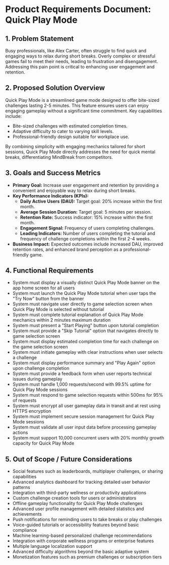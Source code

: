 # Product Requirements Document: Quick Play Mode

## 1. Problem Statement

Busy professionals, like Alex Carter, often struggle to find quick and engaging ways to relax during short breaks. Overly complex or stressful games fail to meet their needs, leading to frustration and disengagement. Addressing this pain point is critical to enhancing user engagement and retention.

## 2. Proposed Solution Overview

Quick Play Mode is a streamlined game mode designed to offer bite-sized challenges lasting 2-5 minutes. This feature ensures users can enjoy engaging gameplay without a significant time commitment. Key capabilities include:

- Bite-sized challenges with estimated completion times.
- Adaptive difficulty to cater to varying skill levels.
- Professional-friendly design suitable for workplace use.

By combining simplicity with engaging mechanics tailored for short sessions, Quick Play Mode directly addresses the need for quick mental breaks, differentiating MindBreak from competitors.

## 3. Goals and Success Metrics

- **Primary Goal:** Increase user engagement and retention by providing a convenient and enjoyable way to relax during short breaks.
- **Key Performance Indicators (KPIs):**
  - **Daily Active Users (DAU):** Target goal: 20% increase within the first month.
  - **Average Session Duration:** Target goal: 5 minutes per session.
  - **Retention Rate:** Success indicator: 15% increase within the first month.
  - **Engagement Signal:** Frequency of users completing challenges.
  - **Leading Indicators:** Number of users completing the tutorial and frequency of challenge completions within the first 2-4 weeks.
- **Business Impact:** Expected outcomes include increased DAU, improved retention rates, and enhanced brand perception as a professional-friendly game.

## 4. Functional Requirements

- System must display a visually distinct Quick Play Mode banner on the app home screen for all users
- System must launch the Quick Play Mode tutorial when user taps the "Try Now" button from the banner
- System must navigate user directly to game selection screen when Quick Play Mode is selected without tutorial
- System must complete tutorial explanation of Quick Play Mode mechanics within 2 minutes maximum duration
- System must present a "Start Playing" button upon tutorial completion
- System must provide a "Skip Tutorial" option that navigates directly to game selection screen
- System must display estimated completion time for each challenge on the game selection screen
- System must initiate gameplay with clear instructions when user selects a challenge
- System must display performance summary and "Play Again" option upon challenge completion
- System must provide a feedback form when user reports technical issues during gameplay
- System must handle 1,000 requests/second with 99.5% uptime for Quick Play Mode sessions
- System must respond to game selection requests within 500ms for 95% of requests
- System must encrypt all user gameplay data in transit and at rest using HTTPS encryption
- System must implement secure session management for Quick Play Mode sessions
- System must validate all user input data before processing gameplay actions
- System must support 10,000 concurrent users with 20% monthly growth capacity for Quick Play Mode

## 5. Out of Scope / Future Considerations

- Social features such as leaderboards, multiplayer challenges, or sharing capabilities
- Advanced analytics dashboard for tracking detailed user behavior patterns
- Integration with third-party wellness or productivity applications
- Custom challenge creation tools for users or administrators
- Offline gameplay functionality for Quick Play Mode challenges
- Advanced user profile management with detailed statistics and achievements
- Push notifications for reminding users to take breaks or play challenges
- Voice-guided tutorials or accessibility features beyond basic compliance
- Machine learning-based personalized challenge recommendations
- Integration with corporate wellness programs or enterprise features
- Multiple language localization support
- Advanced difficulty algorithms beyond the basic adaptive system
- Monetization features such as premium challenges or subscription tiers
